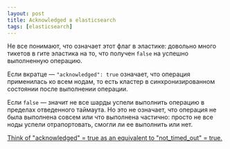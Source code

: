 ```yaml
---
layout: post
title: Acknowledged в elasticsearch
tags: [elasticsearch]
---
```

Не все понимают, что означает этот флаг в эластике: довольно много тикетов в гите эластика на то, что получен `false` на успешно выполненную операцию.

Если вкратце — `"acknowledged": true` означает, что операция применилась ко всем нодам, то есть кластер в синхронизированном состоянии после выполнении операции.

Если `false` — значит не все шарды успели выполнить операцию в пределах отведенного таймаута. Но это не означает, что операция не была выполнена совсем или что выполнена частично: просто не все ноды успели отрапортовать, смогли ли ее выполнить или нет.

[Think of "acknowledged" = true as an equivalent to "not_timed_out" = true.](https://discuss.elastic.co/t/index-delete-acknowledgement/10112/3)

